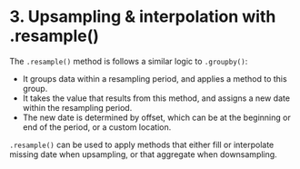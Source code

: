 # 3. Upsampling & interpolation with .resample()

The `.resample()` method is follows a similar logic to `.groupby()`:
- It groups data within a resampling period, and applies a method to this group.
- It takes the value that results from this method, and assigns a new date within the resampling period.
- The new date is determined by offset, which can be at the beginning or end of the period, or a custom location.

`.resample()` can be used to apply methods that either fill or interpolate missing date when upsampling, or that aggregate when downsampling.
